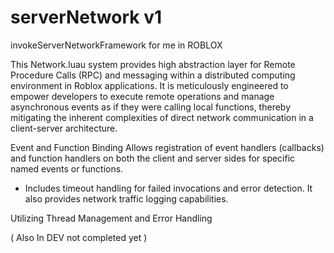 # serverNetwork v1

invokeServerNetworkFramework for me in ROBLOX

This Network.luau system provides high abstraction layer for Remote Procedure Calls (RPC) and messaging within a distributed computing environment in Roblox applications. It is meticulously engineered to empower developers to execute remote operations and manage asynchronous events as if they were calling local functions, thereby mitigating the inherent complexities of direct network communication in a client-server architecture.

Event and Function Binding Allows registration of event handlers (callbacks) and function handlers on both the client and server sides for specific named events or functions.
- Includes timeout handling for failed invocations and error detection. It also provides network traffic logging capabilities.


Utilizing Thread Management and Error Handling


( Also In DEV not completed yet )

